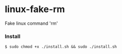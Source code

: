 # linux-fake-rm
Fake linux command 'rm' 

### Install
```$ sudo chmod +x ./install.sh && sudo ./install.sh```
